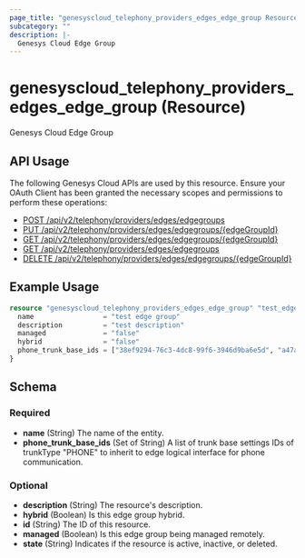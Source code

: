 ```yaml
---
page_title: "genesyscloud_telephony_providers_edges_edge_group Resource - terraform-provider-genesyscloud"
subcategory: ""
description: |-
  Genesys Cloud Edge Group
---
```

# genesyscloud_telephony_providers_edges_edge_group (Resource)

Genesys Cloud Edge Group

## API Usage
The following Genesys Cloud APIs are used by this resource. Ensure your OAuth Client has been granted the necessary scopes and permissions to perform these operations:

* [POST /api/v2/telephony/providers/edges/edgegroups](https://developer.genesys.cloud/api/rest/v2/telephonyprovidersedge/#post-api-v2-telephony-providers-edges-edgegroups)
* [PUT /api/v2/telephony/providers/edges/edgegroups/{edgeGroupId}](https://developer.genesys.cloud/api/rest/v2/telephonyprovidersedge/#put-api-v2-telephony-providers-edges-edgegroups--edgeGroupId-)
* [GET /api/v2/telephony/providers/edges/edgegroups/{edgeGroupId}](https://developer.genesys.cloud/api/rest/v2/telephonyprovidersedge/#get-api-v2-telephony-providers-edges-edgegroups--edgeGroupId-)
* [GET /api/v2/telephony/providers/edges/edgegroups](https://developer.genesys.cloud/api/rest/v2/telephonyprovidersedge/#get-api-v2-telephony-providers-edges-edgegroups)
* [DELETE /api/v2/telephony/providers/edges/edgegroups/{edgeGroupId}](https://developer.genesys.cloud/api/rest/v2/telephonyprovidersedge/#delete-api-v2-telephony-providers-edges-edgegroups--edgeGroupId-)

## Example Usage

```terraform
resource "genesyscloud_telephony_providers_edges_edge_group" "test_edge_group" {
  name                 = "test edge group"
  description          = "test description"
  managed              = "false"
  hybrid               = "false"
  phone_trunk_base_ids = ["38ef9294-76c3-4dc8-99f6-3946d9ba6e5d", "a47aa6af-e111-47ac-91d8-3ebbf5d00579"]
}
```

<!-- schema generated by tfplugindocs -->
## Schema

### Required

- **name** (String) The name of the entity.
- **phone_trunk_base_ids** (Set of String) A list of trunk base settings IDs of trunkType "PHONE" to inherit to edge logical interface for phone communication.

### Optional

- **description** (String) The resource's description.
- **hybrid** (Boolean) Is this edge group hybrid.
- **id** (String) The ID of this resource.
- **managed** (Boolean) Is this edge group being managed remotely.
- **state** (String) Indicates if the resource is active, inactive, or deleted.

